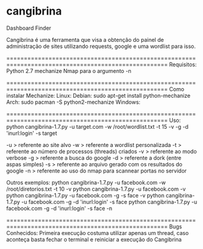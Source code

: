 cangibrina
==========

Dashboard Finder

Cangibrina é uma ferramenta que visa a obtenção do painel de administração de sites
utilizando requests, google e uma wordlist para isso.

====================================================================================================
Requisitos:
Python 2.7
mechanize
Nmap para o argumento -n

====================================================================================================
Como instalar Mechanize:
Linux:
	Debian: sudo apt-get install python-mechanize
	Arch: sudo pacman -S python2-mechanize
Windows:
	

====================================================================================================
Uso:
python cangibrina-1.7.py -u target.com -w /root/wordlist.txt -t 15 -v -g -d 'inurl:login' -s target

-u > referente ao site alvo
-w > referente a wordlist personalizada
-t > referente ao número de processos (threads) criados
-v > referente ao modo verbose
-g > referente a busca do google
-d > referente a dork (entre aspas simples)
-s > referente ao arquivo gerado com os resultados do google
-n > referente ao uso do nmap para scannear portas no servidor

Outros exemplos:
python cangibrina-1.7.py -u facebook.com -w /root/diretorios.txt -t 10 -v
python cangibrina-1.7.py -u facebook.com -v
python cangibrina-1.7.py -u facebook.com -g -s face -v
python cangibrina-1.7.py -u facebook.com -g -d 'inurl:login' -s face
python cangibrina-1.7.py -u facebook.com -g -d 'inurl:login' -s face -n

====================================================================================================
Bugs Conhecidos:
Primeira execução costuma utilizar apenas um thread, caso aconteça basta fechar o terminal e
reiniciar a execução do Cangibrina
